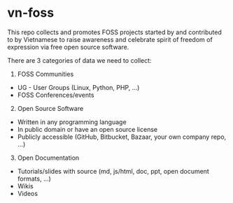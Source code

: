 # vn-foss

This repo collects and promotes FOSS projects started by and contributed to by Vietnamese to raise awareness and celebrate spirit of freedom of expression via free open source software.

There are 3 categories of data we need to collect:

1. FOSS Communities
 * UG - User Groups (Linux, Python, PHP, ...)
 * FOSS Conferences/events

2. Open Source Software
 * Written in any programming language
 * In public domain or have an open source license
 * Publicly accessible (GitHub, Bitbucket, Bazaar, your own company repo, ...)

3. Open Documentation
 * Tutorials/slides with source (md, js/html, doc, ppt, open document formats, ...)
 * Wikis
 * Videos
